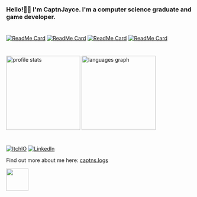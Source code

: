 <h3>
  Hello!👋🏻 I'm CaptnJayce. I'm a computer science graduate and game developer.
</h3>

#
 
[![ReadMe Card](https://github-readme-stats.vercel.app/api/pin/?username=captnjayce&repo=falling-sand&hide_border=true&theme=rose_pine&bg_color=00000000)](https://github.com/captnjayce/falling-sand)
[![ReadMe Card](https://github-readme-stats.vercel.app/api/pin/?username=captnjayce&repo=dimentia&hide_border=true&theme=rose_pine&bg_color=00000000)](https://github.com/captnjayce/dimentia)
[![ReadMe Card](https://github-readme-stats.vercel.app/api/pin/?username=captnjayce&repo=portfolio-website&hide_border=true&theme=rose_pine&bg_color=00000000)](https://github.com/captnjayce/portfolio-website)
[![ReadMe Card](https://github-readme-stats.vercel.app/api/pin/?username=captnjayce&repo=infinite-caves&hide_border=true&theme=rose_pine&bg_color=00000000)](https://github.com/CaptnJayce/infinite-caves
)


#

<div align ="left">
  <img src="https://github-readme-stats.vercel.app/api?username=captnjayce&theme=rose_pine&hide_border=true&bg_color=00000000"alt="profile stats" height="200"/>
  <img src="https://github-readme-stats.vercel.app/api/top-langs?username=CaptnJayce&locale=en&hide_title=false&hide_border=true&layout=compact&langs_count=8&theme=rose_pine&exclude_repo=dotfiles&bg_color=00000000&order=2"alt="languages graph" height="200"/>
</div>

#

[![ItchIO](https://img.shields.io/badge/ItchIO-black?style=flat-square&logo=itch.io)](https://captnjayce.itch.io/)
[![LinkedIn](https://img.shields.io/badge/LinkedIn-black?style=flat-square&logo=linkedin)](https://www.linkedin.com/in/jc444/)

<p> Find out more about me here: <a href="https://captnjayce.github.io/">captns.logs</a></p> 

<img src="https://media1.tenor.com/m/89MPCBQDPKYAAAAd/plink-nerd.gif" width="60px">
